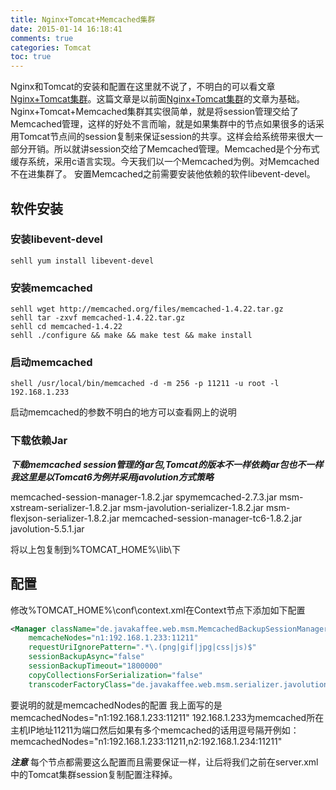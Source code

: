 ```yaml
---
title: Nginx+Tomcat+Memcached集群
date: 2015-01-14 16:18:41
comments: true
categories: Tomcat
toc: true 
---
```



Nginx和Tomcat的安装和配置在这里就不说了，不明白的可以看文章[Nginx+Tomcat集群](/2014/12/10/Nginx+Tomcat集群/)。这篇文章是以前面[Nginx+Tomcat集群](/2014/12/10/Nginx+Tomcat集群/)的文章为基础。Nginx+Tomcat+Memcached集群其实很简单，就是将session管理交给了Memcached管理，这样的好处不言而喻，就是如果集群中的节点如果很多的话采用Tomcat节点间的session复制来保证session的共享。这样会给系统带来很大一部分开销。所以就讲session交给了Memcached管理。Memcached是个分布式缓存系统，采用c语言实现。今天我们以一个Memcached为例。对Memcached不在进集群了。
安置Memcached之前需要安装他依赖的软件libevent-devel。
<!--more-->

## 软件安装

### 安装libevent-devel
```
sehll yum install libevent-devel
```

### 安装memcached
```
sehll wget http://memcached.org/files/memcached-1.4.22.tar.gz
sehll tar -zxvf memcached-1.4.22.tar.gz
sehll cd memcached-1.4.22
sehll ./configure && make && make test && make install
```

### 启动memcached
```
shell /usr/local/bin/memcached -d -m 256 -p 11211 -u root -l 192.168.1.233
```
启动memcached的参数不明白的地方可以查看网上的说明

### 下载依赖Jar
***下载memcached session管理的jar包,Tomcat的版本不一样依赖jar包也不一样我这里是以Tomcat6为例并采用javolution方式策略***

memcached-session-manager-1.8.2.jar
spymemcached-2.7.3.jar
msm-xstream-serializer-1.8.2.jar
msm-javolution-serializer-1.8.2.jar
msm-flexjson-serializer-1.8.2.jar
memcached-session-manager-tc6-1.8.2.jar
javolution-5.5.1.jar

将以上包复制到%TOMCAT_HOME%\lib\下
## 配置
修改%TOMCAT_HOME%\conf\context.xml在Context节点下添加如下配置
```xml
<Manager className="de.javakaffee.web.msm.MemcachedBackupSessionManager"
	memcacheNodes="n1:192.168.1.233:11211"
	requestUriIgnorePattern=".*\.(png|gif|jpg|css|js)$"
	sessionBackupAsync="false"
	sessionBackupTimeout="1800000"
	copyCollectionsForSerialization="false"
	transcoderFactoryClass="de.javakaffee.web.msm.serializer.javolution.JavolutionTranscoderFactory"/>
```
要说明的就是memcachedNodes的配置 我上面写的是memcachedNodes="n1:192.168.1.233:11211"
192.168.1.233为memcached所在主机IP地址11211为端口然后如果有多个memcached的话用逗号隔开例如：
memcachedNodes="n1:192.168.1.233:11211,n2:192.168.1.234:11211"

***注意***
每个节点都需要这么配置而且需要保证一样，让后将我们之前在server.xml中的Tomcat集群session复制配置注释掉。